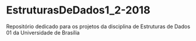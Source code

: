 # EstruturasDeDados1_2-2018
Repositório dedicado para os projetos da disciplina de Estruturas de Dados 01 da Universidade de Brasília  
